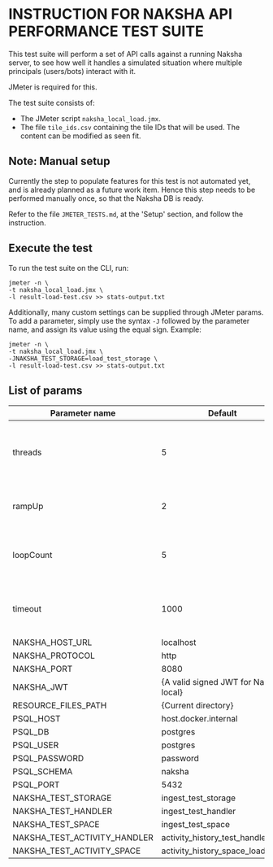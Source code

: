 # INSTRUCTION FOR NAKSHA API PERFORMANCE TEST SUITE

This test suite will perform a set of API calls against a running Naksha server, to see how well it handles a simulated situation where multiple principals (users/bots) interact with it.

JMeter is required for this.

The test suite consists of:
- The JMeter script `naksha_local_load.jmx`.
- The file `tile_ids.csv` containing the tile IDs that will be used. The content can be modified as seen fit.

## Note: Manual setup

Currently the step to populate features for this test is not automated yet, and is already planned as a future work item. Hence this step needs to be performed manually once, so that the Naksha DB is ready.

Refer to the file `JMETER_TESTS.md`, at the 'Setup' section, and follow the instruction.

## Execute the test

To run the test suite on the CLI, run:
```shell
jmeter -n \
-t naksha_local_load.jmx \
-l result-load-test.csv >> stats-output.txt
```

Additionally, many custom settings can be supplied through JMeter params. To add a parameter, simply use the syntax `-J` followed by the parameter name, and assign its value using the equal sign. Example:

```shell
jmeter -n \
-t naksha_local_load.jmx \
-JNAKSHA_TEST_STORAGE=load_test_storage \
-l result-load-test.csv >> stats-output.txt
```

## List of params

| Parameter name               | Default                               | Meaning                                                       |
|------------------------------|---------------------------------------|---------------------------------------------------------------|
| threads                      | 5                                     | Number of concurrent threads (users) to take part in the test |
| rampUp                       | 2                                     | Timeout in seconds for starting test threads                  |
| loopCount                    | 5                                     | How many time each thread must perform all test steps         |
| timeout                      | 1000                                  | Timeout in milliseconds for each HTTP request                 |
| NAKSHA_HOST_URL              | localhost                             |                                                               |
| NAKSHA_PROTOCOL              | http                                  |                                                               |
| NAKSHA_PORT                  | 8080                                  |                                                               |
| NAKSHA_JWT                   | {A valid signed JWT for Naksha local} |                                                               |
| RESOURCE_FILES_PATH          | {Current directory}                   |                                                               |
| PSQL_HOST                    | host.docker.internal                  |                                                               |
| PSQL_DB                      | postgres                              |                                                               |
| PSQL_USER                    | postgres                              |                                                               |
| PSQL_PASSWORD                | password                              |                                                               |
| PSQL_SCHEMA                  | naksha                                |                                                               |
| PSQL_PORT                    | 5432                                  |                                                               |
| NAKSHA_TEST_STORAGE          | ingest_test_storage                   |                                                               |
| NAKSHA_TEST_HANDLER          | ingest_test_handler                   |                                                               |
| NAKSHA_TEST_SPACE            | ingest_test_space                     |                                                               |
| NAKSHA_TEST_ACTIVITY_HANDLER | activity_history_test_handler         |                                                               |
| NAKSHA_TEST_ACTIVITY_SPACE   | activity_history_space_load_test      |                                                               |
